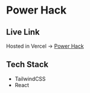 # Power Hack

<!-- <img src="" alt=""> -->

## Live Link

Hosted in Vercel -> [Power Hack]()

## Tech Stack

- TailwindCSS
- React
